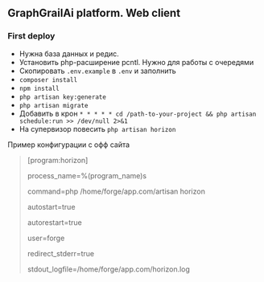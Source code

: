 ## GraphGrailAi platform. Web client


### First deploy

- Нужна база данных и редис.
- Установить php-расширение pcntl. Нужно для работы с очередями
- Скопировать `.env.example` в `.env` и заполнить
- `composer install`
- `npm install`
- `php artisan key:generate `
- `php artisan migrate`
- Добавить в крон `* * * * * cd /path-to-your-project && php artisan schedule:run >> /dev/null 2>&1`
- На супервизор повесить `php artisan horizon`

Пример конфигурации с офф сайта 
> [program:horizon]
>
> process_name=%(program_name)s
>
> command=php /home/forge/app.com/artisan horizon
>
> autostart=true
>
> autorestart=true
>
> user=forge
>
> redirect_stderr=true
>
> stdout_logfile=/home/forge/app.com/horizon.log
